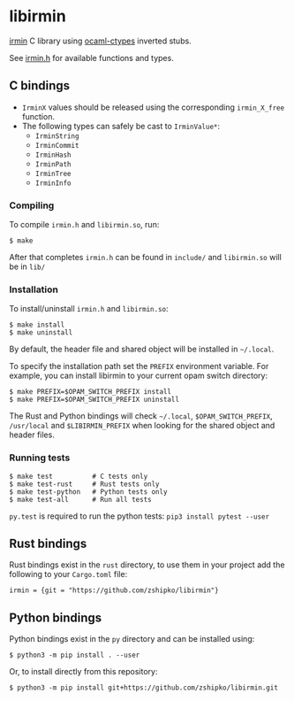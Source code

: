 # libirmin

[irmin](https://github.com/mirage/irmin) C library using [ocaml-ctypes](https://github.com/ocamllabs/ocaml-ctypes) inverted stubs.

See [irmin.h](https://github.com/zshipko/libirmin/blob/main/include/irmin.h) for available functions and types.

## C bindings

- `IrminX` values should be released using the corresponding `irmin_X_free` function.
- The following types can safely be cast to `IrminValue*`:
  - `IrminString`
  - `IrminCommit`
  - `IrminHash`
  - `IrminPath`
  - `IrminTree`
  - `IrminInfo`

### Compiling

To compile `irmin.h` and `libirmin.so`, run:

```
$ make
```

After that completes `irmin.h` can be found in `include/` and `libirmin.so` will be in `lib/`

### Installation

To install/uninstall `irmin.h` and `libirmin.so`:

```
$ make install
$ make uninstall
```

By default, the header file and shared object will be installed in `~/.local`.

To specify the installation path set the `PREFIX` environment variable. For example, you can
install libirmin to your current opam switch directory:

```
$ make PREFIX=$OPAM_SWITCH_PREFIX install
$ make PREFIX=$OPAM_SWITCH_PREFIX uninstall
```

The Rust and Python bindings will check `~/.local`, `$OPAM_SWITCH_PREFIX`, `/usr/local` and
`$LIBIRMIN_PREFIX` when looking for the shared object and header files.

### Running tests

```
$ make test          # C tests only
$ make test-rust     # Rust tests only
$ make test-python   # Python tests only
$ make test-all      # Run all tests
```

`py.test` is required to run the python tests: `pip3 install pytest --user`

## Rust bindings

Rust bindings exist in the `rust` directory, to use them in your project add the following to your `Cargo.toml` file:

```
irmin = {git = "https://github.com/zshipko/libirmin"}
```

## Python bindings

Python bindings exist in the `py` directory and can be installed using:

```
$ python3 -m pip install . --user
```

Or, to install directly from this repository:

```
$ python3 -m pip install git+https://github.com/zshipko/libirmin.git
```


